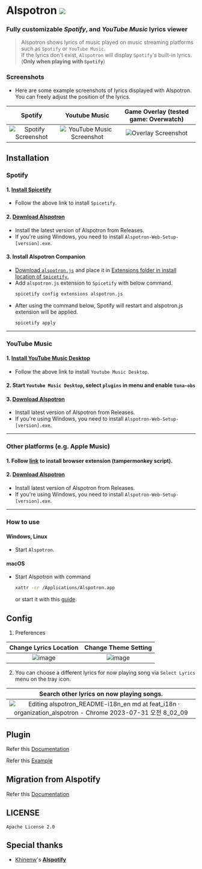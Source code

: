 # Alspotron <a href="https://github.com/organization/alspotron/releases/latest"><img src="https://img.shields.io/github/downloads/organization/alspotron/total.svg"/></a>

### Fully customizable *Spotify*, and *YouTube Music* lyrics viewer

> Alspotron shows lyrics of music played on music streaming platforms such as `Spotify` or `YouTube Music`. \
> If the lyrics don't exist, `Alspotron` will display `Spotify`'s built-in lyrics. (**Only when playing with `Spotify`**)

### Screenshots

-   Here are some example screenshots of lyrics displayed with Alspotron. You can freely adjust the position of the lyrics.

|                        Spotify                         |                                                        Youtube Music                                                        |                                         Game Overlay (tested game: Overwatch)                                         |
|:------------------------------------------------------:|:---------------------------------------------------------------------------------------------------------------------------:|:---------------------------------------------------------------------------------------------------------------------:|
| ![Spotify Screenshot](https://i.imgur.com/0JJMhaU.png) | ![YouTube Music Screenshot](https://github.com/organization/alspotron/assets/16558115/fc22323e-d0b2-4abc-882e-2281c13f4cf4) | ![Overlay Screenshot](https://github.com/organization/alspotron/assets/16558115/7bb95071-b8f7-45e1-af59-02e1586d5dcc) |

## Installation

### Spotify

#### 1.  [Install Spicetify](https://github.com/khanhas/spicetify-cli)

  -   Follow the above link to install `Spicetify`.

#### 2.  [Download Alspotron](https://github.com/organization/alspotron/releases)

  -   Install the latest version of Alspotron from Releases.
  -   If you're using Windows, you need to install `Alspotron-Web-Setup-[version].exe`.

#### 3.  Install Alspotron Companion
  -   [Download `alspotron.js`](https://powernukkit.github.io/DownGit/#/home?directFile=1&url=https://github.com/organization/alspotron/blob/master/extensions/alspotron.js) and place it in [Extensions folder in install location of `Spicetify`.](https://spicetify.app/docs/advanced-usage/extensions/)
  -   Add `alspotron.js` extension to `Spicetify` with below command.
      ```bash
      spicetify config extensions alspotron.js
      ```
  -   After using the command below, Spotify will restart and alspotron.js extension will be applied.
      ```bash
      spicetify apply
      ``` 
      
---

### YouTube Music

#### 1.  [Install YouTube Music Desktop](https://github.com/th-ch/youtube-music/releases)

  -   Follow the above link to install `Youtube Music Desktop`.

#### 2.  Start `Youtube Music Desktop`, select `plugins` in menu and enable `tuna-obs`
#### 3.  [Download Alspotron](https://github.com/organization/alspotron/releases)

  -   Install latest version of Alspotron from Releases.
  -   If you're using Windows, you need to install `Alspotron-Web-Setup-[version].exe`.

---
### Other platforms (e.g. Apple Music)

#### 1.  Follow [link](https://github.com/univrsal/tuna) to install browser extension (tampermonkey script).
#### 2.  [Download Alspotron](https://github.com/organization/alspotron/releases)
  -   Install latest version of Alspotron from Releases.
  -   If you're using Windows, you need to install `Alspotron-Web-Setup-[version].exe`.

---

### How to use

#### Windows, Linux

-  Start `Alspotron`.

#### macOS

-   Start Alspotron with command
    ```bash
    xattr -cr /Applications/Alspotron.app
    ```
    or start it with this [guide](https://www.macworld.com/article/672947/how-to-open-a-mac-app-from-an-unidentified-developer.html).

## Config

1.  Preferences

|                                          Change Lyrics Location                                          |                                           Change Theme Setting                                           |
|:--------------------------------------------------------------------------------------------------------:|:--------------------------------------------------------------------------------------------------------:|
| ![image](https://github.com/organization/alspotron/assets/16558115/e770250a-d76d-4ba8-9765-774d0ac9b1af) | ![image](https://github.com/organization/alspotron/assets/16558115/3b049940-6ad9-48c0-8370-7773c8e33f82) |

2.  You can choose a different lyrics for now playing song via `Select Lyrics` menu on the tray icon.

|                                Search other lyrics on now playing songs.                                 |
|:--------------------------------------------------------------------------------------------------------:|
| ![Editing alspotron_README-i18n_en md at feat_i18n · organization_alspotron - Chrome 2023-07-31 오전 8_02_09](https://github.com/organization/alspotron/assets/16558115/6604d1b5-74c5-48c8-8912-afdbcdfa3700) |

## Plugin
Refer this [Documentation](https://github.com/organization/alspotron/wiki/Plugin)

Refer this [Example](https://github.com/organization/alspotron/tree/master/example/alspotron-plugin)

## Migration from Alspotify

Refer this [Documentation](https://github.com/organization/alspotron/blob/master/MIGRATION_FROM_ALSPOTIFY.md)

## LICENSE

`Apache License 2.0`

## Special thanks

-   [Khinenw](https://github.com/HelloWorld017)'s **[Alspotify](https://github.com/HelloWorld017/alspotify)**
